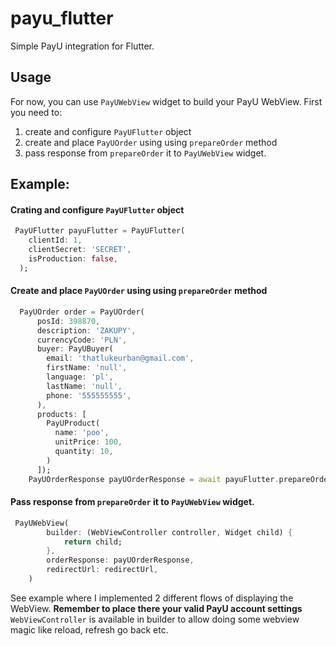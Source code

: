 # payu_flutter

Simple PayU integration for Flutter.

## Usage

For now, you can use `PayUWebView` widget to build your PayU WebView. First you need to:

1. create and configure `PayUFlutter` object
2. create and place `PayUOrder` using using `prepareOrder` method
3. pass response from `prepareOrder` it to `PayUWebView` widget.

## Example:

#### Crating and configure `PayUFlutter` object

```dart
 PayUFlutter payuFlutter = PayUFlutter(
    clientId: 1,
    clientSecret: 'SECRET',
    isProduction: false,
  );
```

#### Create and place `PayUOrder` using using `prepareOrder` method

```dart
  PayUOrder order = PayUOrder(
      posId: 398870,
      description: 'ZAKUPY',
      currencyCode: 'PLN',
      buyer: PayUBuyer(
        email: 'thatlukeurban@gmail.com',
        firstName: 'null',
        language: 'pl',
        lastName: 'null',
        phone: '555555555',
      ),
      products: [
        PayUProduct(
          name: 'poo',
          unitPrice: 100,
          quantity: 10,
        )
      ]);
    PayUOrderResponse payUOrderResponse = await payuFlutter.prepareOrder(order);
```

#### Pass response from `prepareOrder` it to `PayUWebView` widget.

```dart
 PayUWebView(
        builder: (WebViewController controller, Widget child) {
            return child;
        },
        orderResponse: payUOrderResponse,
        redirectUrl: redirectUrl,
    )

```

See example where I implemented 2 different flows of displaying the WebView. **Remember to place there your valid PayU account settings**
`WebViewController` is available in builder to allow doing some webview magic like reload, refresh go back etc.
